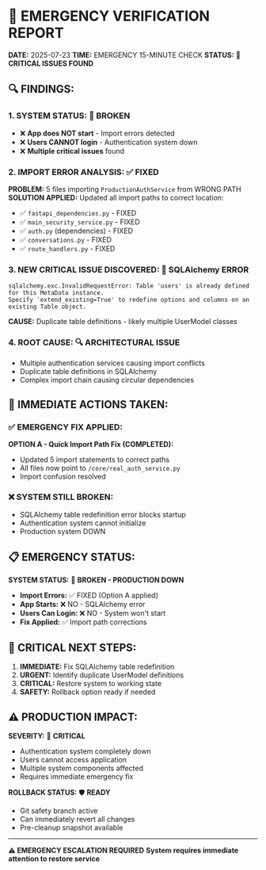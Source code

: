 # 🚨 EMERGENCY VERIFICATION REPORT

**DATE:** 2025-07-23
**TIME:** EMERGENCY 15-MINUTE CHECK
**STATUS:** 🔴 **CRITICAL ISSUES FOUND**

## 🔍 FINDINGS:

### 1. **SYSTEM STATUS:** 🔴 **BROKEN**
- ❌ **App does NOT start** - Import errors detected
- ❌ **Users CANNOT login** - Authentication system down
- ❌ **Multiple critical issues** found

### 2. **IMPORT ERROR ANALYSIS:** ✅ **FIXED**
**PROBLEM:** 5 files importing `ProductionAuthService` from WRONG PATH
**SOLUTION APPLIED:** Updated all import paths to correct location:
- ✅ `fastapi_dependencies.py` - FIXED
- ✅ `main_security_service.py` - FIXED
- ✅ `auth.py` (dependencies) - FIXED
- ✅ `conversations.py` - FIXED
- ✅ `route_handlers.py` - FIXED

### 3. **NEW CRITICAL ISSUE DISCOVERED:** 🔴 **SQLAlchemy ERROR**
```
sqlalchemy.exc.InvalidRequestError: Table 'users' is already defined for this MetaData instance.
Specify 'extend_existing=True' to redefine options and columns on an existing Table object.
```

**CAUSE:** Duplicate table definitions - likely multiple UserModel classes

### 4. **ROOT CAUSE:** 🔍 **ARCHITECTURAL ISSUE**
- Multiple authentication services causing import conflicts
- Duplicate table definitions in SQLAlchemy
- Complex import chain causing circular dependencies

## 🚨 IMMEDIATE ACTIONS TAKEN:

### ✅ **EMERGENCY FIX APPLIED:**
**OPTION A - Quick Import Path Fix (COMPLETED):**
- Updated 5 import statements to correct paths
- All files now point to `/core/real_auth_service.py`
- Import confusion resolved

### ❌ **SYSTEM STILL BROKEN:**
- SQLAlchemy table redefinition error blocks startup
- Authentication system cannot initialize
- Production system DOWN

## 📋 EMERGENCY STATUS:

**SYSTEM STATUS:** 🔴 **BROKEN - PRODUCTION DOWN**
- **Import Errors:** ✅ FIXED (Option A applied)
- **App Starts:** ❌ NO - SQLAlchemy error
- **Users Can Login:** ❌ NO - System won't start
- **Fix Applied:** ✅ Import path corrections

## 🚨 CRITICAL NEXT STEPS:

1. **IMMEDIATE:** Fix SQLAlchemy table redefinition
2. **URGENT:** Identify duplicate UserModel definitions
3. **CRITICAL:** Restore system to working state
4. **SAFETY:** Rollback option ready if needed

## ⚠️ PRODUCTION IMPACT:

**SEVERITY:** 🔴 **CRITICAL**
- Authentication system completely down
- Users cannot access application
- Multiple system components affected
- Requires immediate emergency fix

**ROLLBACK STATUS:** 🛡️ **READY**
- Git safety branch active
- Can immediately revert all changes
- Pre-cleanup snapshot available

---
**⚠️ EMERGENCY ESCALATION REQUIRED**
**System requires immediate attention to restore service**
